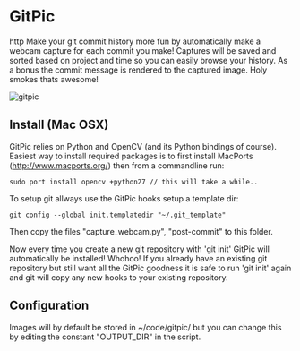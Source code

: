 GitPic
=======

http
Make your git commit history more fun by automatically make a webcam capture for each commit you make! Captures will be saved and sorted based on project and time so you can easily browse your history. As a bonus the commit message is rendered to the captured image. Holy smokes thats awesome!

![gitpic](https://github.com/wejeus/gitpic/raw/master/capture.png)

## Install (Mac OSX)

GitPic relies on Python and OpenCV (and its Python bindings of course). Easiest way to install required packages is to first install MacPorts (http://www.macports.org/) then from a commandline run:
	
	sudo port install opencv +python27 // this will take a while..

To setup git allways use the GitPic hooks setup a template dir:

	git config --global init.templatedir "~/.git_template"

Then copy the files "capture_webcam.py", "post-commit" to this folder.

Now every time you create a new git repository with 'git init' GitPic will automatically be installed! Whohoo! If you already have an existing git repository but still want all the GitPic goodness it is safe to run 'git init' again and git will copy any new hooks to your existing repository.

## Configuration

Images will by default be stored in ~/code/gitpic/ but you can change this by editing the constant "OUTPUT_DIR" in the script.